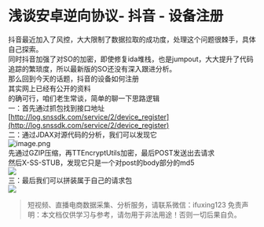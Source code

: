 # 浅谈安卓逆向协议- 抖音 - 设备注册

抖音最近加入了风控，大大限制了数据拉取的成功度，处理这个问题很棘手，具体自己探索。<br>同时抖音加强了对SO的加密，即使修复ida堆栈，也是jumpout，大大提升了代码追踪的繁琐度，所以最新版的SO还没有深入跟进分析。<br>那么回到今天的话题，抖音的设备如何注册<br>其实网上已经有公开的资料<br>的确可行，咱们老生常谈，简单的聊一下思路逻辑<br>一：首先通过抓包找到接口地址<br>[http://log.snssdk.com/service/2/device_register](http://log.snssdk.com/service/2/device_register)<br>二：通过JDAX对源代码的分析，我们可以发现它<br>![image.png](https://cdn.nlark.com/yuque/0/2020/png/97322/1609251474815-9ca7e9bd-9683-4a53-9982-bac0d061d0be.png#align=left&display=inline&height=116&margin=%5Bobject%20Object%5D&name=image.png&originHeight=232&originWidth=669&size=20602&status=done&style=none&width=334.5)<br>先通过GZIP压缩，再TTEncryptUtils加密，最后POST发送出去请求<br>然后X-SS-STUB，发现它只是一个对post的body部分的md5<br>![](https://cdn.nlark.com/yuque/0/2020/png/97322/1609251460216-2e211de9-7ed2-4fa3-8e15-4f9afa9d9977.png#align=left&display=inline&height=65&margin=%5Bobject%20Object%5D&originHeight=65&originWidth=434&size=0&status=done&style=none&width=434)<br>三：最后我们可以拼装属于自己的请求包<br>![](https://cdn.nlark.com/yuque/0/2020/png/97322/1609251460252-53165ee9-6020-41b2-b900-8a1e638147eb.png#align=left&display=inline&height=172&margin=%5Bobject%20Object%5D&originHeight=172&originWidth=554&size=0&status=done&style=none&width=554)<br>


>
> 短视频、直播电商数据采集、分析服务，请联系微信：ifuxing123
> 免责声明：本文档仅供学习与参考，请勿用于非法用途！否则一切后果自负。
> 
